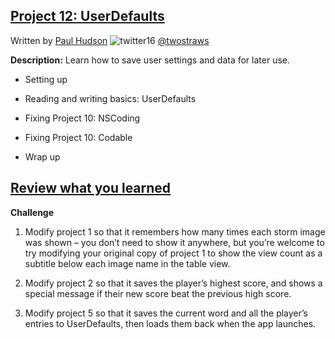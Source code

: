 ## [Project 12: UserDefaults](https://www.hackingwithswift.com/read/12/overview)
Written by [Paul Hudson](https://www.hackingwithswift.com/about)  ![twitter16](https://github.com/juliangyurov/PH-Project6a/assets/13259596/445c8ea0-65c4-4dba-8e1f-3f2750f0ef51)
  [@twostraws](https://twitter.com/twostraws)

**Description:** Learn how to save user settings and data for later use.

- Setting up

- Reading and writing basics: UserDefaults

- Fixing Project 10: NSCoding

- Fixing Project 10: Codable

- Wrap up

## [Review what you learned](https://www.hackingwithswift.com/review/hws/project-12-userdefaults)

**Challenge**

1. Modify project 1 so that it remembers how many times each storm image was shown – you don’t need to show it anywhere, but you’re welcome to try modifying your original copy of project 1 to show the view count as a subtitle below each image name in the table view.

2. Modify project 2 so that it saves the player’s highest score, and shows a special message if their new score beat the previous high score.

3. Modify project 5 so that it saves the current word and all the player’s entries to UserDefaults, then loads them back when the app launches.
